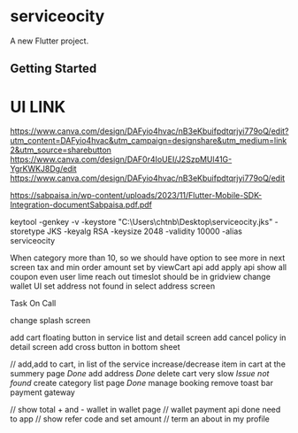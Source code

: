 # serviceocity

A new Flutter project.

## Getting Started

# UI LINK
https://www.canva.com/design/DAFyio4hvac/nB3eKbuifpdtqrjyi779oQ/edit?utm_content=DAFyio4hvac&utm_campaign=designshare&utm_medium=link2&utm_source=sharebutton
https://www.canva.com/design/DAF0r4IoUEI/J2SzpMUl41G-YgrKWKJ8Dg/edit
https://www.canva.com/design/DAFyio4hvac/nB3eKbuifpdtqrjyi779oQ/edit

https://sabpaisa.in/wp-content/uploads/2023/11/Flutter-Mobile-SDK-Integration-documentSabpaisa.pdf.pdf

keytool -genkey -v -keystore "C:\Users\chtnb\Desktop\serviceocity.jks" -storetype JKS -keyalg RSA -keysize 2048 -validity 10000 -alias serviceocity


When category more than 10, so we should have option to see more in next screen
tax and min order amount set by viewCart api
add apply api
show all coupon even user lime reach out
timeslot should be in gridview
change wallet UI
set address not found in select address screen

Task On Call

change splash screen

[//]: # (change cart button)
add cart floating button in service list and detail screen
add cancel policy in detail screen
add cross button in bottom sheet

//
add,add to cart, in list of the service
increase/decrease item in cart at the summery page *Done*
add address *Done*
delete cart very slow *Issue not found*
create category list page *Done*
manage booking
remove toast bar
payment gateway

// show total + and - wallet in wallet page
// wallet payment api done need to app
// show refer code and set amount
// term an about in my profile





